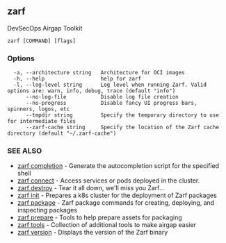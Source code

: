 ## zarf

DevSecOps Airgap Toolkit

```
zarf [COMMAND] [flags]
```

### Options

```
  -a, --architecture string   Architecture for OCI images
  -h, --help                  help for zarf
  -l, --log-level string      Log level when running Zarf. Valid options are: warn, info, debug, trace (default "info")
      --no-log-file           Disable log file creation
      --no-progress           Disable fancy UI progress bars, spinners, logos, etc
      --tmpdir string         Specify the temporary directory to use for intermediate files
      --zarf-cache string     Specify the location of the Zarf cache directory (default "~/.zarf-cache")
```

### SEE ALSO

* [zarf completion](zarf_completion.md)	 - Generate the autocompletion script for the specified shell
* [zarf connect](zarf_connect.md)	 - Access services or pods deployed in the cluster.
* [zarf destroy](zarf_destroy.md)	 - Tear it all down, we'll miss you Zarf...
* [zarf init](zarf_init.md)	 - Prepares a k8s cluster for the deployment of Zarf packages
* [zarf package](zarf_package.md)	 - Zarf package commands for creating, deploying, and inspecting packages
* [zarf prepare](zarf_prepare.md)	 - Tools to help prepare assets for packaging
* [zarf tools](zarf_tools.md)	 - Collection of additional tools to make airgap easier
* [zarf version](zarf_version.md)	 - Displays the version of the Zarf binary

